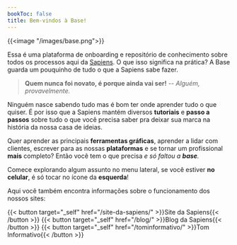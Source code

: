 ```yaml
---
bookToc: false
title: Bem-vindos à Base!
---
```

{{<image "/images/base.png">}}

Essa é uma plataforma de onboarding e repositório de conhecimento sobre todos os processos aqui da [Sapiens](https://www.instagram.com/sapienstj). O que isso significa na prática? A Base guarda um pouquinho de tudo o que a Sapiens sabe fazer.

> **Quem nunca foi novato, é porque ainda vai ser!**
>  -- *Alguém, provavelmente.*

Ninguém nasce sabendo tudo mas é bom ter onde aprender tudo o que quiser. É por isso que a Sapiens mantém diversos **tutoriais** e **passo a passos** sobre tudo o que você precisa saber pra deixar sua marca na história da nossa casa de ideias.

Quer aprender as principais **ferramentas gráficas**, aprender a lidar com clientes, escrever para as nossas **plataformas** e se tornar um profissional **mais** completo? Então você tem o que precisa *e só faltou a **base**.*

Comece explorando algum assunto no menu lateral, se você estiver **no celular**, é só tocar no ícone da **esquerda**!

Aqui você também encontra informações sobre o funcionamento dos nossos sites:

{{< button target="_self" href="/site-da-sapiens/" >}}Site da Sapiens{{< /button >}} {{< button target="_self" href="/blog/" >}}Blog da Sapiens{{< /button >}} {{< button target="_self" href="/tominformativo/" >}}Tom Informativo{{< /button >}}



